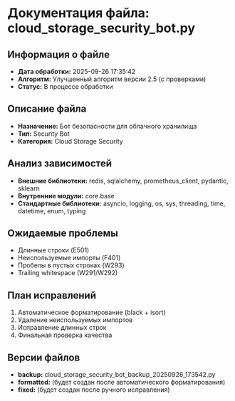 # Документация файла: cloud_storage_security_bot.py

## Информация о файле
- **Дата обработки:** 2025-09-26 17:35:42
- **Алгоритм:** Улучшенный алгоритм версии 2.5 (с проверками)
- **Статус:** В процессе обработки

## Описание файла
- **Назначение:** Бот безопасности для облачного хранилища
- **Тип:** Security Bot
- **Категория:** Cloud Storage Security

## Анализ зависимостей
- **Внешние библиотеки:** redis, sqlalchemy, prometheus_client, pydantic, sklearn
- **Внутренние модули:** core.base
- **Стандартные библиотеки:** asyncio, logging, os, sys, threading, time, datetime, enum, typing

## Ожидаемые проблемы
- Длинные строки (E501)
- Неиспользуемые импорты (F401)
- Пробелы в пустых строках (W293)
- Trailing whitespace (W291/W292)

## План исправлений
1. Автоматическое форматирование (black + isort)
2. Удаление неиспользуемых импортов
3. Исправление длинных строк
4. Финальная проверка качества

## Версии файлов
- **backup:** cloud_storage_security_bot_backup_20250926_173542.py
- **formatted:** (будет создан после автоматического форматирования)
- **fixed:** (будет создан после ручного исправления)